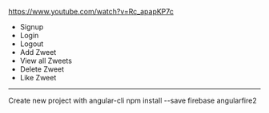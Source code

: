 https://www.youtube.com/watch?v=Rc_apapKP7c

* Signup
* Login
* Logout
* Add Zweet
* View all Zweets
* Delete Zweet
* Like Zweet

-------------
Create new project with angular-cli
npm install --save firebase angularfire2
